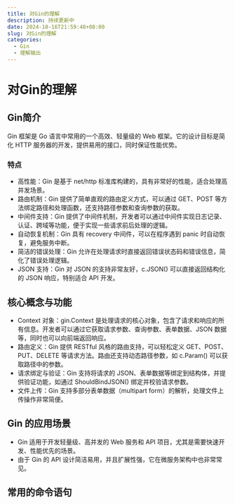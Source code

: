 ```yaml
---
title: 对Gin的理解
description: 持续更新中
date: 2024-10-16T21:59:48+08:00
slug: 对Gin的理解
categories:
  - Gin
  - 理解输出
---
```

# 对Gin的理解

## Gin简介
Gin 框架是 Go 语言中常用的一个高效、轻量级的 Web 框架。它的设计目标是简化 HTTP 服务器的开发，提供易用的接口，同时保证性能优势。

### 特点
* 高性能：Gin 是基于 net/http 标准库构建的，具有非常好的性能，适合处理高并发场景。
* 路由机制：Gin 提供了简单直观的路由定义方式，可以通过 GET、POST 等方法绑定路径和处理函数，还支持路径参数和查询参数的获取。
* 中间件支持：Gin 提供了中间件机制，开发者可以通过中间件实现日志记录、认证、跨域等功能，便于实现一些请求前后处理的逻辑。
* 自动恢复机制：Gin 具有 recovery 中间件，可以在程序遇到 panic 时自动恢复，避免服务中断。
* 简洁的错误处理：Gin 允许在处理请求时直接返回错误状态码和错误信息，简化了错误处理逻辑。
* JSON 支持：Gin 对 JSON 的支持非常友好，c.JSON() 可以直接返回结构化的 JSON 响应，特别适合 API 开发。

## 核心概念与功能
* Context 对象：gin.Context 是处理请求的核心对象，包含了请求和响应的所有信息。开发者可以通过它获取请求参数、查询参数、表单数据、JSON 数据等，同时也可以向前端返回响应。
* 路由定义：Gin 提供 RESTful 风格的路由支持，可以轻松定义 GET、POST、PUT、DELETE 等请求方法。路由还支持动态路径参数，如 c.Param() 可以获取路径中的参数。
* 请求绑定与验证：Gin 支持将请求的 JSON、表单数据等绑定到结构体，并提供验证功能，如通过 ShouldBindJSON() 绑定并校验请求参数。
* 文件上传：Gin 支持多部分表单数据（multipart form）的解析，处理文件上传操作非常简便。
## Gin 的应用场景
* Gin 适用于开发轻量级、高并发的 Web 服务和 API 项目，尤其是需要快速开发、性能优先的场景。
* 由于 Gin 的 API 设计简洁易用，并且扩展性强，它在微服务架构中也非常常见。

## 常用的命令语句


